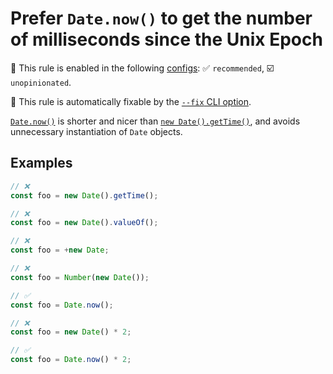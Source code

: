 # Prefer `Date.now()` to get the number of milliseconds since the Unix Epoch

💼 This rule is enabled in the following [configs](https://github.com/sindresorhus/eslint-plugin-unicorn#recommended-config): ✅ `recommended`, ☑️ `unopinionated`.

🔧 This rule is automatically fixable by the [`--fix` CLI option](https://eslint.org/docs/latest/user-guide/command-line-interface#--fix).

<!-- end auto-generated rule header -->
<!-- Do not manually modify this header. Run: `npm run fix:eslint-docs` -->

[`Date.now()`](https://developer.mozilla.org/en-US/docs/Web/JavaScript/Reference/Global_Objects/Date/now) is shorter and nicer than [`new Date().getTime()`](https://developer.mozilla.org/en-US/docs/Web/JavaScript/Reference/Global_Objects/Date/getTime), and avoids unnecessary instantiation of `Date` objects.

## Examples

```js
// ❌
const foo = new Date().getTime();

// ❌
const foo = new Date().valueOf();

// ❌
const foo = +new Date;

// ❌
const foo = Number(new Date());

// ✅
const foo = Date.now();
```

```js
// ❌
const foo = new Date() * 2;

// ✅
const foo = Date.now() * 2;
```
